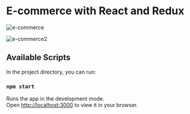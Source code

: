 # E-commerce with React and Redux

![e-commerce](https://user-images.githubusercontent.com/110597975/209095753-817cb787-3c3c-4dbe-8efa-05c0f68fa7db.png)

![e-commerce2](https://user-images.githubusercontent.com/110597975/209095768-3ea88fa0-0525-4953-b14f-3347c4a7f652.png)


## Available Scripts

In the project directory, you can run:

### `npm start`

Runs the app in the development mode.\
Open [http://localhost:3000](http://localhost:3000) to view it in your browser.


